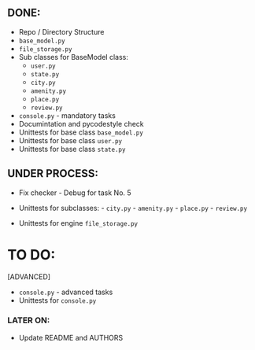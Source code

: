 ## DONE:
* Repo / Directory Structure
* `base_model.py`
* `file_storage.py`
* Sub classes for BaseModel class:
	- `user.py`
	- `state.py`
	- `city.py`
	- `amenity.py`
	- `place.py`
	- `review.py`
* `console.py` - mandatory tasks
* Documintation and pycodestyle check
* Unittests for base class `base_model.py`
* Unittests for base class `user.py`
* Unittests for base class `state.py`

## UNDER PROCESS:
* Fix checker - Debug for task No. 5

* Unittests for subclasses:
        - `city.py`
        - `amenity.py`
        - `place.py`
        - `review.py`

* Unittests for engine `file_storage.py`

# TO DO:

[ADVANCED]
* `console.py` - advanced tasks
* Unittests for `console.py`

### LATER ON:
* Update README and AUTHORS
